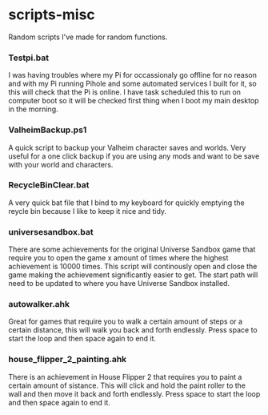 # scripts-misc
Random scripts I've made for random functions.

### Testpi.bat

I was having troubles where my Pi for occassionaly go offline for no reason and with my Pi running Pihole and some automated services I built for it, so this will check that the Pi is online.  I have task scheduled this to run on computer boot so it will be checked first thing when I boot my main desktop in the morning.

### ValheimBackup.ps1

A quick script to backup your Valheim character saves and worlds.  Very useful for a one click backup if you are using any mods and want to be save with your world and characters.

### RecycleBinClear.bat

A very quick bat file that I bind to my keyboard for quickly emptying the reycle bin because I like to keep it nice and tidy.

### universesandbox.bat

There are some achievements for the original Universe Sandbox game that require you to open the game x amount of times where the highest achievement is 10000 times.  This script will continously open and close the game making the achievement significantly easier to get.  The start path will need to be updated to where you have Universe Sandbox installed.

### autowalker.ahk

Great for games that require you to walk a certain amount of steps or a certain distance, this will walk you back and forth endlessly.  Press space to start the loop and then space again to end it.

### house_flipper_2_painting.ahk

There is an achievement in House Flipper 2 that requires you to paint a certain amount of sistance.  This will click and hold the paint roller to the wall and then move it back and forth endlessly.  Press space to start the loop and then space again to end it.
